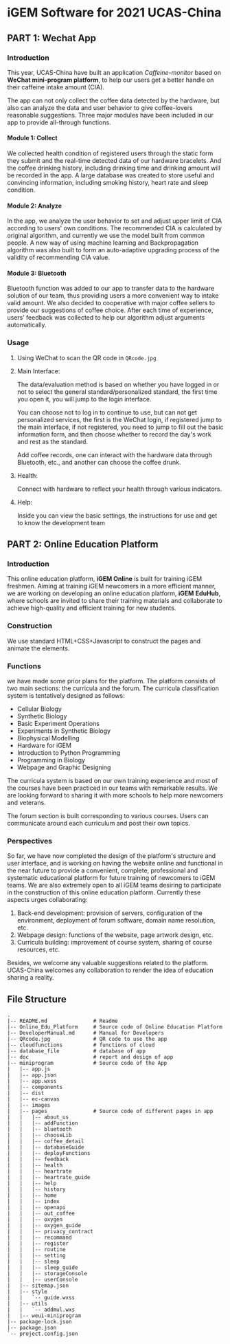 # iGEM Software for 2021 UCAS-China

## PART 1:  Wechat App

### Introduction

This year, UCAS-China have built an application *Caffeine-monitor* based on **WeChat mini-program platform**, to help our users get a better handle on their caffeine intake amount (CIA). 

The app can not only collect the coffee data detected by the hardware, but also can analyze the data and user behavior to give coffee-lovers reasonable suggestions. Three major modules have been included in our app to provide all-through functions. 

#### Module 1: Collect

We collected health condition of registered users through the static form they submit and the real-time detected data of our hardware bracelets. And the coffee drinking history, including drinking time and drinking amount will be recorded in the app. A large database was created to store useful and convincing information, including smoking history, heart rate and sleep condition.

#### Module 2: Analyze

In the app, we analyze the user behavior to set and adjust upper limit of CIA according to users' own conditions. The recommended CIA is calculated by original algorithm, and currently we use the model built from common people. A new way of using machine learning and Backpropagation algorithm was also built to form an auto-adaptive upgrading process of the validity of recommending CIA value.

#### Module 3: Bluetooth

Bluetooth function was added to our app to transfer data to the hardware solution of our team, thus providing users a more convenient way to intake valid amount. We also decided to cooperative with major coffee sellers to provide our suggestions of coffee choice. After each time of experience, users’ feedback was collected to help our algorithm adjust arguments automatically.



### Usage

1. Using WeChat  to scan the QR code in `QRcode.jpg` 

2. Main Interface:

   The data/evaluation method is based on whether you have logged in or not to select the general standard/personalized standard, the first time you open it, you will jump to the login interface.

   You can choose not to log in to continue to use, but can not get personalized services, the first is the WeChat login, if registered jump to the main interface, if not registered, you need to jump to fill out the basic information form, and then choose whether to record the day's work and rest as the standard.

   Add coffee records, one can interact with the hardware data through Bluetooth, etc., and another can choose the coffee drunk.

3. Health:

   Connect with hardware to reflect your health through various indicators.

4. Help:

   Inside you can view the basic settings, the instructions for use and  get to know the development team



## PART 2: Online Education Platform

### Introduction

This online education platform, **iGEM Online** is built for training iGEM freshmen. Aiming at training iGEM newcomers in a more efficient manner, we are working on developing an online education platform, **iGEM** **EduHub**, where schools are invited to share their training materials and collaborate to achieve high-quality and efficient training for new students.

### Construction

We use standard HTML+CSS+Javascript to construct the pages and animate the elements.

### Functions

we have made some prior plans for the platform. The platform consists of two main sections: the curricula and the forum. The curricula classification system is tentatively designed as follows:

- Cellular Biology
- Synthetic Biology
- Basic Experiment Operations
- Experiments in Synthetic Biology
- Biophysical Modelling
- Hardware for iGEM
- Introduction to Python Programming
- Programming in Biology
- Webpage and Graphic Designing

The curricula system is based on our own training experience and most of the courses have been practiced in our teams with remarkable results. We are looking forward to sharing it with more schools to help more newcomers and veterans.

The forum section is built corresponding to various courses. Users can communicate around each curriculum and post their own topics.

### Perspectives

So far, we have now completed the design of the platform's structure and user interface, and is working on having the website online and functional in the near future to provide a convenient, complete, professional and systematic educational platform for future training of newcomers to iGEM teams. We are also extremely open to all iGEM teams desiring to participate in the construction of this online education platform. Currently these aspects urges collaborating:

1. Back-end development: provision of servers, configuration of the environment, deployment of forum software, domain name resolution, etc.
2. Webpage design: functions of the website, page artwork design, etc.
3. Curricula building: improvement of course system, sharing of course resources, etc.

Besides, we welcome any valuable suggestions related to the platform. UCAS-China welcomes any collaboration to render the idea of education sharing a reality.





## File Structure

```
.
|-- README.md               # Readme
|-- Online_Edu_Platform     # Source code of Online Education Platform
|-- DeveloperManual.md      # Manual for Developers
|-- QRcode.jpg              # QR code to use the app
|-- cloudfunctions          # functions of cloud
|-- database_file           # database of app
|-- doc                     # report and design of app
|-- miniprogram             # Source code of the App
|   |-- app.js
|   |-- app.json
|   |-- app.wxss
|   |-- components
|   |-- dist
|   |-- ec-canvas
|   |-- images 
|   |-- pages               # Source code of different pages in app
|   |   |-- about_us
|   |   |-- addFunction
|   |   |-- bluetooth
|   |   |-- chooseLib
|   |   |-- coffee_detail
|   |   |-- databaseGuide
|   |   |-- deployFunctions
|   |   |-- feedback
|   |   |-- health
|   |   |-- heartrate
|   |   |-- heartrate_guide
|   |   |-- help
|   |   |-- history
|   |   |-- home
|   |   |-- index
|   |   |-- openapi
|   |   |-- out_coffee
|   |   |-- oxygen
|   |   |-- oxygen_guide
|   |   |-- privacy_contract
|   |   |-- recommand
|   |   |-- register
|   |   |-- routine
|   |   |-- setting
|   |   |-- sleep
|   |   |-- sleep_guide
|   |   |-- storageConsole
|   |   |-- userConsole
|   |-- sitemap.json
|   |-- style
|   |   `-- guide.wxss
|   |-- utils
|   |   `-- addmul.wxs
|   |-- weui-miniprogram
|-- package-lock.json
|-- package.json
`-- project.config.json

```

